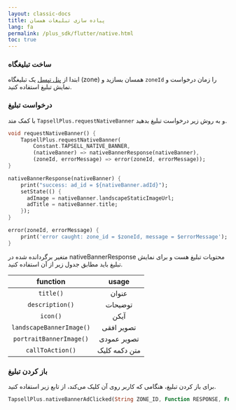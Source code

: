```yaml
---
layout: classic-docs
title: پیاده سازی تبلیغات همسان
lang: fa
permalink: /plus_sdk/flutter/native.html
toc: true
---
```

### ساخت تبلیغگاه
ابتدا از [پنل تپسل](https://dashboard.tapsell.ir/) یک تبلیغگاه (zone) همسان بسازید و `zoneId` را زمان درخواست و نمایش تبلیغ استفاده کنید.

### درخواست تبلیغ
با کمک متد `TapsellPlus.requestNativeBanner` و به روش زیر درخواست تبلیغ بدهید.

```dart
void requestNativeBanner() {
    TapsellPlus.requestNativeBanner(
        Constant.TAPSELL_NATIVE_BANNER,
        (nativeBanner) => nativeBannerResponse(nativeBanner),
        (zoneId, errorMessage) => error(zoneId, errorMessage));
}

nativeBannerResponse(nativeBanner) {
    print("success: ad_id = ${nativeBanner.adId}");
    setState(() {
      adImage = nativeBanner.landscapeStaticImageUrl;
      adTitle = nativeBanner.title;
    });
}

error(zoneId, errorMessage) {
    print('error caught: zone_id = $zoneId, message = $errorMessage');
}
 ```

متغیر برگردانده شده در nativeBannerResponse محتویات تبلیغ هست و برای نمایش تبلیغ باید مطابق جدول زیر از آن استفاده کنید.

|           function          |     usage     |
|:---------------------------:|:-------------:|
|         `title()`        |     عنوان     |
|      `description()`     |    توضیحات    |
|         `icon()`         |      آیکن     |
| `landscapeBannerImage()` |   تصویر افقی  |
|  `portraitBannerImage()` |  تصویر عمودی  |
|     `callToAction()`    | متن دکمه کلیک |

### باز کردن تبلیغ
برای باز کردن تبلیغ، هنگامی که کاربر روی آن کلیک می‌کند، از تابع زیر استفاده کنید.

```dart
TapsellPlus.nativeBannerAdClicked(String ZONE_ID, Function RESPONSE, Function ERROR));
```